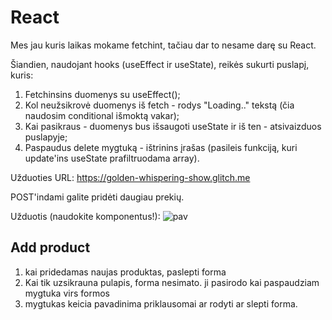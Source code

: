 # React

Mes jau kuris laikas mokame fetchint, tačiau dar to nesame darę su React.

Šiandien, naudojant hooks (useEffect ir useState), reikės sukurti puslapį, kuris:

1. Fetchinsins duomenys su useEffect();
2. Kol neužsikrovė duomenys iš fetch - rodys "Loading.." tekstą (čia naudosim conditional išmoktą vakar);
3. Kai pasikraus - duomenys bus išsaugoti useState ir iš ten - atsivaizduos puslapyje;
4. Paspaudus delete mygtuką - ištrinins įrašas (pasileis funkciją, kuri update'ins useState prafiltruodama array).
   
Užduoties URL: https://golden-whispering-show.glitch.me

POST'indami galite pridėti daugiau prekių.

Užduotis (naudokite komponentus!):
![pav](src/assets/uzd.avif)

## Add product 

1. kai pridedamas naujas produktas, paslepti forma 
2. Kai tik uzsikrauna pulapis, forma nesimato. ji pasirodo kai paspaudziam mygtuka virs formos
3. mygtukas keicia pavadinima priklausomai ar rodyti ar slepti forma.

